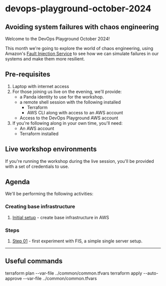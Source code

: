 # devops-playground-october-2024

## Avoiding system failures with chaos engineering

Welcome to the DevOps Playground October 2024!

This month we're going to explore the world of chaos engineering, using Amazon's [Fault Injection Service](https://aws.amazon.com/fis/) to see how we can simulate failures in our systems and make them more resilient.



## Pre-requisites
1. Laptop with internet access
1. For those joining us live on the evening, we'll provide:
    * a Panda identity to use for the workshop.
    * a remote shell session with the following installed
        * Terraform
        * AWS CLI along with access to an AWS account
    * Access to the DevOps Playground AWS account
1. If you're following along in your own time, you'll need:
    * An AWS account
    * Terraform installed



## Live workshop environments
If you're running the workshop during the live session, you'll be provided with a set of credentials to use.

## Agenda


We'll be performing the following activities:

### Creating base infrastructure
1. [Initial setup](steps/init/README.md) - create base infrastructure in AWS

### Steps
1. [Step 01](steps/step01/README.md) - first experiment with FIS, a simple single server setup.

---



## Useful commands
terraform plan --var-file ../common/common.tfvars
terraform apply --auto-approve --var-file ../common/common.tfvars